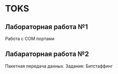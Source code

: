 # TOKS

## Лабораторная работа №1
Работа с COM портами

## Лабараторная работа №2
Пакетная передача данных. Задание: Битстаффинг
